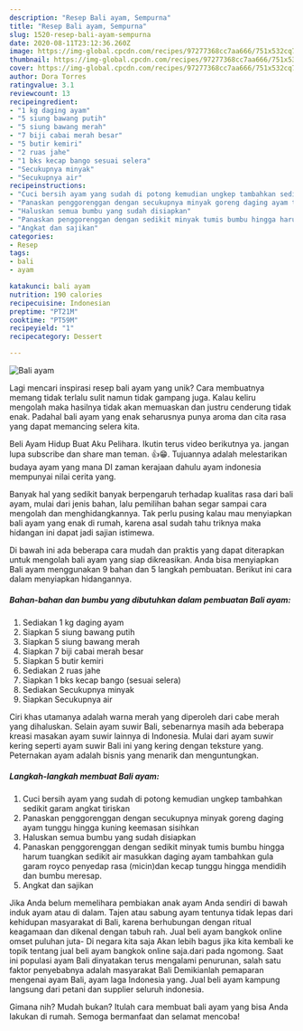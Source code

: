 ```yaml
---
description: "Resep Bali ayam, Sempurna"
title: "Resep Bali ayam, Sempurna"
slug: 1520-resep-bali-ayam-sempurna
date: 2020-08-11T23:12:36.260Z
image: https://img-global.cpcdn.com/recipes/97277368cc7aa666/751x532cq70/bali-ayam-foto-resep-utama.jpg
thumbnail: https://img-global.cpcdn.com/recipes/97277368cc7aa666/751x532cq70/bali-ayam-foto-resep-utama.jpg
cover: https://img-global.cpcdn.com/recipes/97277368cc7aa666/751x532cq70/bali-ayam-foto-resep-utama.jpg
author: Dora Torres
ratingvalue: 3.1
reviewcount: 13
recipeingredient:
- "1 kg daging ayam"
- "5 siung bawang putih"
- "5 siung bawang merah"
- "7 biji cabai merah besar"
- "5 butir kemiri"
- "2 ruas jahe"
- "1 bks kecap bango sesuai selera"
- "Secukupnya minyak"
- "Secukupnya air"
recipeinstructions:
- "Cuci bersih ayam yang sudah di potong kemudian ungkep tambahkan sedikit garam angkat tiriskan"
- "Panaskan penggorenggan dengan secukupnya minyak goreng daging ayam tunggu hingga kuning keemasan sisihkan"
- "Haluskan semua bumbu yang sudah disiapkan"
- "Panaskan penggorenggan dengan sedikit minyak tumis bumbu hingga harum tuangkan sedikit air masukkan daging ayam tambahkan gula garam royco penyedap rasa (micin)dan kecap tunggu hingga mendidih dan bumbu meresap."
- "Angkat dan sajikan"
categories:
- Resep
tags:
- bali
- ayam

katakunci: bali ayam 
nutrition: 190 calories
recipecuisine: Indonesian
preptime: "PT21M"
cooktime: "PT59M"
recipeyield: "1"
recipecategory: Dessert

---
```



![Bali ayam](https://img-global.cpcdn.com/recipes/97277368cc7aa666/751x532cq70/bali-ayam-foto-resep-utama.jpg)

Lagi mencari inspirasi resep bali ayam yang unik? Cara membuatnya memang tidak terlalu sulit namun tidak gampang juga. Kalau keliru mengolah maka hasilnya tidak akan memuaskan dan justru cenderung tidak enak. Padahal bali ayam yang enak seharusnya punya aroma dan cita rasa yang dapat memancing selera kita.

Beli Ayam Hidup Buat Aku Pelihara. Ikutin terus video berikutnya ya. jangan lupa subscribe dan share man teman. 👍😁. Tujuannya adalah melestarikan budaya ayam yang mana DI zaman kerajaan dahulu ayam indonesia mempunyai nilai cerita yang.

Banyak hal yang sedikit banyak berpengaruh terhadap kualitas rasa dari bali ayam, mulai dari jenis bahan, lalu pemilihan bahan segar sampai cara mengolah dan menghidangkannya. Tak perlu pusing kalau mau menyiapkan bali ayam yang enak di rumah, karena asal sudah tahu triknya maka hidangan ini dapat jadi sajian istimewa.


Di bawah ini ada beberapa cara mudah dan praktis yang dapat diterapkan untuk mengolah bali ayam yang siap dikreasikan. Anda bisa menyiapkan Bali ayam menggunakan 9 bahan dan 5 langkah pembuatan. Berikut ini cara dalam menyiapkan hidangannya.

<!--inarticleads1-->

##### Bahan-bahan dan bumbu yang dibutuhkan dalam pembuatan Bali ayam:

1. Sediakan 1 kg daging ayam
1. Siapkan 5 siung bawang putih
1. Siapkan 5 siung bawang merah
1. Siapkan 7 biji cabai merah besar
1. Siapkan 5 butir kemiri
1. Sediakan 2 ruas jahe
1. Siapkan 1 bks kecap bango (sesuai selera)
1. Sediakan Secukupnya minyak
1. Siapkan Secukupnya air


Ciri khas utamanya adalah warna merah yang diperoleh dari cabe merah yang dihaluskan. Selain ayam suwir Bali, sebenarnya masih ada beberapa kreasi masakan ayam suwir lainnya di Indonesia. Mulai dari ayam suwir kering seperti ayam suwir Bali ini yang kering dengan teksture yang. Peternakan ayam adalah bisnis yang menarik dan menguntungkan. 

<!--inarticleads2-->

##### Langkah-langkah membuat Bali ayam:

1. Cuci bersih ayam yang sudah di potong kemudian ungkep tambahkan sedikit garam angkat tiriskan
1. Panaskan penggorenggan dengan secukupnya minyak goreng daging ayam tunggu hingga kuning keemasan sisihkan
1. Haluskan semua bumbu yang sudah disiapkan
1. Panaskan penggorenggan dengan sedikit minyak tumis bumbu hingga harum tuangkan sedikit air masukkan daging ayam tambahkan gula garam royco penyedap rasa (micin)dan kecap tunggu hingga mendidih dan bumbu meresap.
1. Angkat dan sajikan


Jika Anda belum memelihara pembiakan anak ayam Anda sendiri di bawah induk ayam atau di dalam. Tajen atau sabung ayam tentunya tidak lepas dari kehidupan masyarakat di Bali, karena berhubungan dengan ritual keagamaan dan dikenal dengan tabuh rah. Jual beli ayam bangkok online omset puluhan juta- Di negara kita saja Akan lebih bagus jika kita kembali ke topik tentang jual beli ayam bangkok online saja.dari pada ngomong. Saat ini populasi ayam Bali dinyatakan terus mengalami penurunan, salah satu faktor penyebabnya adalah masyarakat Bali Demikianlah pemaparan mengenai ayam Bali, ayam laga Indonesia yang. Jual beli ayam kampung langsung dari petani dan supplier seluruh indonesia. 

Gimana nih? Mudah bukan? Itulah cara membuat bali ayam yang bisa Anda lakukan di rumah. Semoga bermanfaat dan selamat mencoba!
